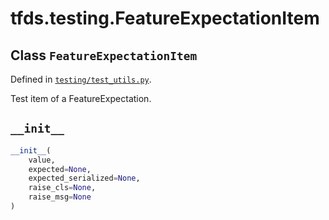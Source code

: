 <div itemscope itemtype="http://developers.google.com/ReferenceObject">
<meta itemprop="name" content="tfds.testing.FeatureExpectationItem" />
<meta itemprop="path" content="Stable" />
<meta itemprop="property" content="__init__"/>
</div>

# tfds.testing.FeatureExpectationItem

## Class `FeatureExpectationItem`





Defined in [`testing/test_utils.py`](https://github.com/tensorflow/datasets/tree/master/tensorflow_datasets/testing/test_utils.py).

<!-- Placeholder for "Used in" -->

Test item of a FeatureExpectation.

<h2 id="__init__"><code>__init__</code></h2>

``` python
__init__(
    value,
    expected=None,
    expected_serialized=None,
    raise_cls=None,
    raise_msg=None
)
```





